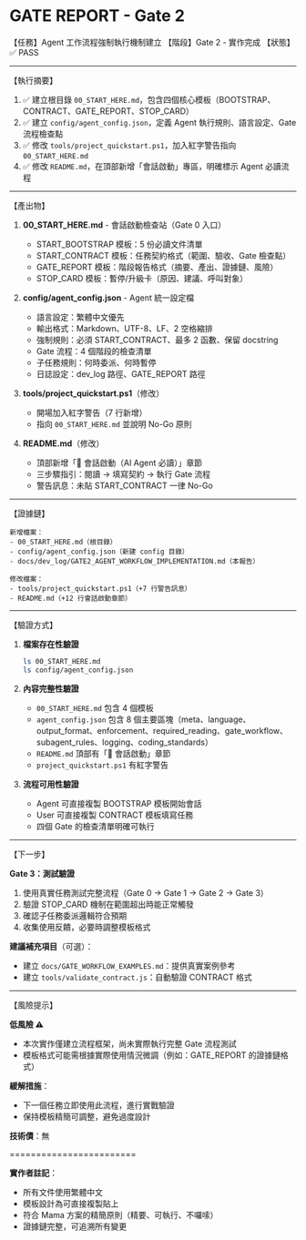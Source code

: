 GATE REPORT - Gate 2
========================

【任務】Agent 工作流程強制執行機制建立
【階段】Gate 2 - 實作完成
【狀態】✅ PASS

---

【執行摘要】

1. ✅ 建立根目錄 `00_START_HERE.md`，包含四個核心模板（BOOTSTRAP、CONTRACT、GATE_REPORT、STOP_CARD）
2. ✅ 建立 `config/agent_config.json`，定義 Agent 執行規則、語言設定、Gate 流程檢查點
3. ✅ 修改 `tools/project_quickstart.ps1`，加入紅字警告指向 `00_START_HERE.md`
4. ✅ 修改 `README.md`，在頂部新增「會話啟動」專區，明確標示 Agent 必讀流程

---

【產出物】

1. **00_START_HERE.md** - 會話啟動檢查站（Gate 0 入口）
   - START_BOOTSTRAP 模板：5 份必讀文件清單
   - START_CONTRACT 模板：任務契約格式（範圍、驗收、Gate 檢查點）
   - GATE_REPORT 模板：階段報告格式（摘要、產出、證據鏈、風險）
   - STOP_CARD 模板：暫停/升級卡（原因、建議、呼叫對象）

2. **config/agent_config.json** - Agent 統一設定檔
   - 語言設定：繁體中文優先
   - 輸出格式：Markdown、UTF-8、LF、2 空格縮排
   - 強制規則：必須 START_CONTRACT、最多 2 函數、保留 docstring
   - Gate 流程：4 個階段的檢查清單
   - 子任務規則：何時委派、何時暫停
   - 日誌設定：dev_log 路徑、GATE_REPORT 路徑

3. **tools/project_quickstart.ps1**（修改）
   - 開場加入紅字警告（7 行新增）
   - 指向 `00_START_HERE.md` 並說明 No-Go 原則

4. **README.md**（修改）
   - 頂部新增「🚦 會話啟動（AI Agent 必讀）」章節
   - 三步驟指引：閱讀 → 填寫契約 → 執行 Gate 流程
   - 警告訊息：未貼 START_CONTRACT 一律 No-Go

---

【證據鏈】

```
新增檔案：
- 00_START_HERE.md（根目錄）
- config/agent_config.json（新建 config 目錄）
- docs/dev_log/GATE2_AGENT_WORKFLOW_IMPLEMENTATION.md（本報告）

修改檔案：
- tools/project_quickstart.ps1（+7 行警告訊息）
- README.md（+12 行會話啟動章節）
```

---

【驗證方式】

1. **檔案存在性驗證**
   ```bash
   ls 00_START_HERE.md
   ls config/agent_config.json
   ```

2. **內容完整性驗證**
   - `00_START_HERE.md` 包含 4 個模板
   - `agent_config.json` 包含 8 個主要區塊（meta、language、output_format、enforcement、required_reading、gate_workflow、subagent_rules、logging、coding_standards）
   - `README.md` 頂部有「🚦 會話啟動」章節
   - `project_quickstart.ps1` 有紅字警告

3. **流程可用性驗證**
   - Agent 可直接複製 BOOTSTRAP 模板開始會話
   - User 可直接複製 CONTRACT 模板填寫任務
   - 四個 Gate 的檢查清單明確可執行

---

【下一步】

**Gate 3：測試驗證**
1. 使用真實任務測試完整流程（Gate 0 → Gate 1 → Gate 2 → Gate 3）
2. 驗證 STOP_CARD 機制在範圍超出時能正常觸發
3. 確認子任務委派邏輯符合預期
4. 收集使用反饋，必要時調整模板格式

**建議補充項目**（可選）：
- 建立 `docs/GATE_WORKFLOW_EXAMPLES.md`：提供真實案例參考
- 建立 `tools/validate_contract.js`：自動驗證 CONTRACT 格式

---

【風險提示】

**低風險 ⚠️**
- 本次實作僅建立流程框架，尚未實際執行完整 Gate 流程測試
- 模板格式可能需根據實際使用情況微調（例如：GATE_REPORT 的證據鏈格式）

**緩解措施**：
- 下一個任務立即使用此流程，進行實戰驗證
- 保持模板精簡可調整，避免過度設計

**技術債**：無

========================

**實作者註記**：
- 所有文件使用繁體中文
- 模板設計為可直接複製貼上
- 符合 Mama 方案的精簡原則（精要、可執行、不囉嗦）
- 證據鏈完整，可追溯所有變更
